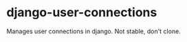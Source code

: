 django-user-connections
=======================

Manages user connections in django.  Not stable, don't clone.
